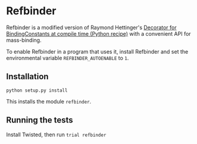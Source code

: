 Refbinder
=========

Refbinder is a modified version of Raymond Hettinger's [Decorator for BindingConstants at compile time (Python recipe)](http://code.activestate.com/recipes/277940/) with a convenient API for mass-binding.

To enable Refbinder in a program that uses it, install Refbinder and set the
environmental variable `REFBINDER_AUTOENABLE` to `1`.


## Installation

`python setup.py install`

This installs the module `refbinder`.


## Running the tests

Install Twisted, then run `trial refbinder`
